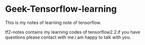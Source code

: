 # Geek-Tensorflow-learning
This is my notes of learning note of tensorflow.

tf2-notes contains my learning codes of tensorflow2.2.if you have questions please contact with me.i am happy to talk with you.
